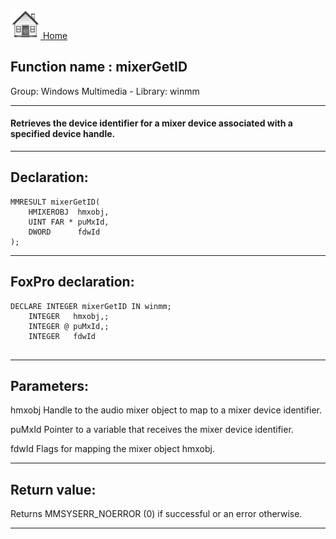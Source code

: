 [<img src="../../images/home.png"> Home ](https://github.com/VFPX/Win32API)  

## Function name : mixerGetID
Group: Windows Multimedia - Library: winmm    
***  


#### Retrieves the device identifier for a mixer device associated with a specified device handle.
***  


## Declaration:
```foxpro  
MMRESULT mixerGetID(
	HMIXEROBJ  hmxobj,
	UINT FAR * puMxId,
	DWORD      fdwId
);  
```  
***  


## FoxPro declaration:
```foxpro  
DECLARE INTEGER mixerGetID IN winmm;
	INTEGER   hmxobj,;
	INTEGER @ puMxId,;
	INTEGER   fdwId
  
```  
***  


## Parameters:
hmxobj
Handle to the audio mixer object to map to a mixer device identifier.

puMxId
Pointer to a variable that receives the mixer device identifier. 

fdwId
Flags for mapping the mixer object hmxobj.
  
***  


## Return value:
Returns MMSYSERR_NOERROR (0) if successful or an error otherwise.  
***  

